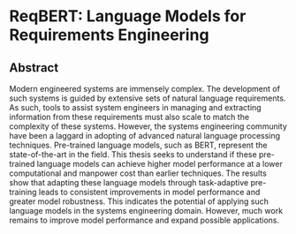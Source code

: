 # ReqBERT: Language Models for Requirements Engineering

## Abstract

Modern engineered systems are immensely complex. The development of such systems is guided by extensive sets of natural language requirements. As such, tools to assist system engineers in managing and extracting information from these requirements must also scale to match the complexity of these systems. However, the systems engineering community have been a laggard in adopting of advanced natural language processing techniques. Pre-trained language models, such as BERT, represent the state-of-the-art in the field. This thesis seeks to understand if these pre-trained language models can achieve higher model performance at a lower computational and manpower cost than earlier techniques. The results show that adapting these language models through task-adaptive pre-training leads to consistent improvements in model performance and greater model robustness. This indicates the potential of applying such language models in the systems engineering domain. However, much work remains to improve model performance and expand possible applications.

